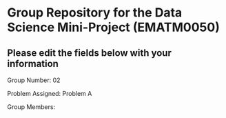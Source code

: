 # Group Repository for the Data Science Mini-Project (EMATM0050)

## Please edit the fields below with your information
Group Number: 02

Problem Assigned: Problem A

Group Members:

